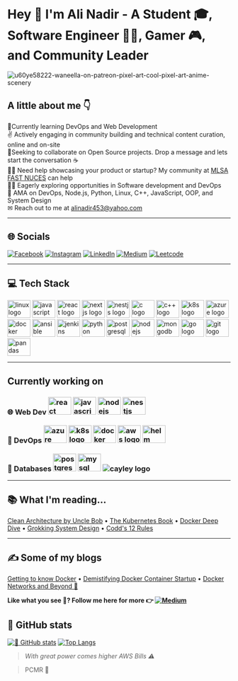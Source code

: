 # Hey 👋 I'm Ali Nadir - A Student 🎓, Software Engineer 👩‍💻, Gamer 🎮, and Community Leader 


![u60ye58222-waneella-on-patreon-pixel-art-cool-pixel-art-anime-scenery](https://github.com/alinadir44/alinadir44/assets/56518209/a7badaf9-9c83-4ffd-a60b-b8e7df3a76fe)


## A little about me 👇

📖Currently learning DevOps and Web Development<br>✌ Actively engaging in community building and technical content curation, online and on-site<br>🧑Seeking to collaborate on Open Source projects. Drop a message and lets start the conversation ☕<br>🙋‍♂️ Need help showcasing your product or startup? My community at <a href="https://www.linkedin.com/company/mlsa-fast-nuces-karachi-chapter">MLSA FAST NUCES</a> can help <br>🙇‍♂️ Eagerly exploring opportunities in Software development and DevOps<br>💬 AMA on DevOps, Node.js, Python, Linux, C++, JavaScript, OOP, and System Design<br>✉ Reach out to me at <a href="mailto:alinadir453@yahoo.com">alinadir453@yahoo.com</a>

---

## 🌐 Socials
[![Facebook](https://img.shields.io/badge/Facebook-%231877F2.svg?logo=Facebook&logoColor=white)](https://facebook.com/alinadir43) [![Instagram](https://img.shields.io/badge/Instagram-%23E4405F.svg?logo=Instagram&logoColor=white)](https://instagram.com/kazmi.san/) [![LinkedIn](https://img.shields.io/badge/LinkedIn-%230077B5.svg?logo=linkedin&logoColor=white)](https://linkedin.com/in/salinadir) [![Medium](https://img.shields.io/badge/Medium-12100E?logo=medium&logoColor=white)](https://medium.com/@@edgecake88) 
[![Leetcode](https://img.shields.io/badge/-LeetCode-critical?style=flat-square&amp;labelColor=0077B5&amp;logo=leetcode&amp)](https://leetcode.com/alinadir/) 

---

## 💻 Tech Stack
<div align="left">
 <img src="https://cdn.jsdelivr.net/gh/devicons/devicon/icons/linux/linux-original.svg" height="40" width="52" alt="linux logo"  />
  <img src="https://cdn.jsdelivr.net/gh/devicons/devicon/icons/javascript/javascript-original.svg" height="40" width="52" alt="javascript logo"  />
  <img src="https://cdn.jsdelivr.net/gh/devicons/devicon/icons/react/react-original.svg" height="40" width="52" alt="react logo"  />
 <img src="https://cdn.jsdelivr.net/gh/devicons/devicon/icons/nextjs/nextjs-original.svg" height="40" width="52" alt="nextjs logo"  />
 <img src="https://cdn.jsdelivr.net/gh/devicons/devicon/icons/nestjs/nestjs-plain.svg" height="40" width="52" alt="nestjs logo"  />
  <img src="https://cdn.jsdelivr.net/gh/devicons/devicon/icons/c/c-original.svg" height="40" width="52" alt="c logo"  />
 <img src="https://cdn.jsdelivr.net/gh/devicons/devicon/icons/cplusplus/cplusplus-original.svg" height="40" width="52" alt="c++ logo"  />
  <img src="https://cdn.jsdelivr.net/gh/devicons/devicon/icons/kubernetes/kubernetes-plain.svg" height="40" width="52" alt="k8s logo"  />
 <img src="https://cdn.jsdelivr.net/gh/devicons/devicon/icons/azure/azure-original.svg" height="40" width="52" alt="azure logo"  />
 <img src="https://cdn.jsdelivr.net/gh/devicons/devicon/icons/docker/docker-original.svg" height="40" width="52" alt="docker logo"  />
 <img src="https://cdn.jsdelivr.net/gh/devicons/devicon/icons/ansible/ansible-original.svg" height="40" width="52" alt="ansible logo"  />
 <img src="https://cdn.jsdelivr.net/gh/devicons/devicon/icons/jenkins/jenkins-original.svg" height="40" width="52" alt="jenkins logo"  />
  <img src="https://cdn.jsdelivr.net/gh/devicons/devicon/icons/python/python-original.svg" height="40" width="52" alt="python logo"  />
  <img src="https://cdn.jsdelivr.net/gh/devicons/devicon/icons/postgresql/postgresql-original.svg" height="40" width="52" alt="postgresql logo"  />
  <img src="https://cdn.jsdelivr.net/gh/devicons/devicon/icons/nodejs/nodejs-original.svg" height="40" width="52" alt="nodejs logo"  />
  <img src="https://cdn.jsdelivr.net/gh/devicons/devicon/icons/mongodb/mongodb-original.svg" height="40" width="52" alt="mongodb logo"  />
  <img src="https://cdn.jsdelivr.net/gh/devicons/devicon/icons/go/go-original.svg" height="40" width="52" alt="go logo"  />
  <img src="https://cdn.jsdelivr.net/gh/devicons/devicon/icons/git/git-original.svg" height="40" width="52" alt="git logo"  />
  <img src="https://cdn.jsdelivr.net/gh/devicons/devicon/icons/pandas/pandas-original.svg" height="40" width="52" alt="pandas logo"  />
</div>

---
## Currently working on
<div align="left">
 <h3>🌐 Web Dev
 <img src="https://cdn.jsdelivr.net/gh/devicons/devicon/icons/react/react-original.svg" height="40" width="52" alt="react logo"  />
 <img src="https://cdn.jsdelivr.net/gh/devicons/devicon/icons/javascript/javascript-original.svg" height="40" width="52" alt="javascript logo"  />
 <img src="https://cdn.jsdelivr.net/gh/devicons/devicon/icons/nodejs/nodejs-original.svg" height="40" width="52" alt="nodejs logo"  />
 <img src="https://cdn.jsdelivr.net/gh/devicons/devicon/icons/nestjs/nestjs-plain.svg" height="40" width="52" alt="nestjs logo"  /> 
  <br><br>
🐋 DevOps
 <img src="https://cdn.jsdelivr.net/gh/devicons/devicon/icons/azure/azure-original.svg" height="40" width="52" alt="azure logo"  />
 <img src="https://cdn.jsdelivr.net/gh/devicons/devicon/icons/kubernetes/kubernetes-plain.svg" height="40" width="52" alt="k8s logo"  />
 <img src="https://cdn.jsdelivr.net/gh/devicons/devicon/icons/docker/docker-original.svg" height="40" width="52" alt="docker logo"  /> 
  <img src="https://upload.wikimedia.org/wikipedia/commons/9/93/Amazon_Web_Services_Logo.svg" height="40" width="52" alt="aws logo"  /> 
  <img src="https://helm.sh/img/helm.svg" height="40" width="52" alt="helm logo"  /> 
  <br><br>
📑 Databases
 <img src="https://cdn.jsdelivr.net/gh/devicons/devicon/icons/postgresql/postgresql-original.svg" height="40" width="52" alt="postgresql logo"  />
 <img src="https://github.com/bwks/vendor-icons-svg/blob/master/mysql-logo.svg" height="40" width="52" alt="mysql logo"  />
 <img src="https://cayley.io/img/logo.png" alt="cayley logo"  />
 </h3>
</div>

 ---

## 📚 What I'm reading...

[Clean Architecture by Uncle Bob](https://blog.cleancoder.com/uncle-bob/2012/08/13/the-clean-architecture.html) • [The Kubernetes Book](https://nigelpoulton.com/books/) • [Docker Deep Dive](https://nigelpoulton.com/books/) • [Grokking System Design](https://www.designgurus.io/course/grokking-the-system-design-interview) • [Codd's 12 Rules](https://www.red-gate.com/simple-talk/databases/theory-and-design/codds-twelve-rules/)

---

## ✍ Some of my blogs

[Getting to know Docker](https://medium.com/@edgecake88/tearing-down-docker-to-the-basics-15f693cbc86e) • [Demistifying Docker Container Startup](https://blog.devops.dev/docker-cmd-vs-entrypoint-782754ee67a) • [Docker Networks and Beyond 🐋](https://medium.com/@edgecake88/talking-with-docker-containers-networks-and-beyond-6ad5dafd08d6)

**Like what you see 👀? Follow me here for more 👉 [![Medium](https://img.shields.io/badge/Medium-12100E?logo=medium&logoColor=white)](https://medium.com/@@edgecake88)**


## 👀 GitHub stats
[![👀 GitHub stats](https://github-readme-stats.vercel.app/api?username=alinadir44&show_icons=true&theme=radical)](https://github.com/alinadir44/github-readme-stats)
[![Top Langs](https://github-readme-stats-git-masterrstaa-rickstaa.vercel.app/api/top-langs/?username=alinadir44&layout=donut&hide=javascript,css,scss,html&theme=tokyonight)](https://github.com/alinadir44/github-readme-stats)

> *With great power comes higher AWS Bills ⚠*

> PCMR 🤘


<!---
alinadir44/alinadir44 is a ✨ special ✨ repository because its `README.md` (this file) appears on your GitHub profile.
You can click the Preview link to take a look at your changes.
--->
